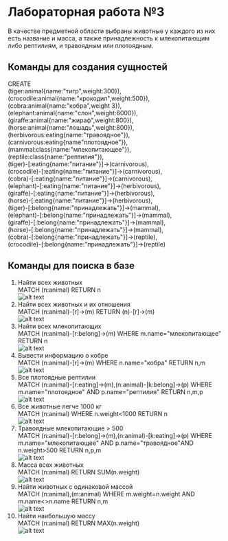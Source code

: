 # Лабораторная работа №3

В качестве предметной области выбраны животные у каждого из них есть название и масса, а также принадлежность к млекопитающим либо рептилиям, и травоядным или плотоядным.

## Команды для создания сущностей

CREATE  
(tiger:animal{name:"тигр",weight:300}),      
(crocodile:animal{name:"крокодил",weight:500}),   
(cobra:animal{name:"кобра",weight 3}),          
(elephant:animal{name:"слон",weight:6000}),  
(giraffe:animal{name:"жираф",weight:800}),  
(horse:animal{name:"лошадь",weight:800}),  
(herbivorous:eating{name:"травоядное"}),  
(carnivorous:eating{name"плотоядное"}),  
(mammal:class{name:"млекопитающее"}),  
(reptile:class{name:"рептилия"}),  
(tiger)-[:eating{name:"питание"}]->(carnivorous),  
(crocodile)-[:eating{name:"питание"}]->(carnivorous),  
(cobra)-[:eating{name:"питание"}]->(carnivorous),  
(elephant)-[:eating{name:"питание"}]->(herbivorous),  
(giraffe)-[:eating{name:"питание"}]->(herbivorous),  
(horse)-[:eating{name:"питание"}]->(herbivorous),  
(tiger)-[:belong{name:"принадлежать"}]->(mammal),  
(elephant)-[:belong{name:"принадлежать"}]->(mammal),  
(giraffe)-[:belong{name:"принадлежать"}]->(mammal),  
(horse)-[:belong{name:"принадлежать"}]->(mammal),  
(cobra)-[:belong{name:"принадлежать"}]->(reptile),  
(crocodile)-[:belong{name:"принадлежать"}]->(reptile)  

## Команды для поиска в базе
1) Найти всех животных   
MATCH (n:animal) RETURN n  
![alt text](screenshots/1.png)
2) Найти всех животных и их отношения  
MATCH (n:animal)-[r]->(m) RETURN (n)-[r]->(m)  
![alt text](screenshots/2.png)  
3) Найти всех млекопитающих  
MATCH (n:animal)-[r:belong]->(m) WHERE m.name="млекопитающее" RETURN n  
![alt text](screenshots/3.png)  
4) Вывести информацию о кобре  
MATCH (n:animal)-[r]->(m) WHERE n.name="кобра" RETURN n,m  
![alt text](screenshots/4.png)  
5) Все плотоядные рептилии  
MATCH (n:animal)-[r:eating]->(m),(n:animal)-[k:belong]->(p) WHERE m.name="плотоядное" AND p.name="рептилия" RETURN n,m,p  
![alt text](screenshots/5.png)  
6) Все животные легче 1000 кг  
MATCH (n:animal) WHERE n.weight<1000 RETURN n  
![alt text](screenshots/6.png)  
7) Травоядные млекопитающие > 500  
MATCH (n:animal)-[r:belong]->(m),(n:animal)-[k:eating]->(p) WHERE m.name="млекопитающее" AND p.name="травоядное"AND n.weight>500 RETURN n,p,m  
![alt text](screenshots/7.png)  
8) Масса всех животных  
MATCH (n:animal) RETURN SUM(n.weight)  
![alt text](screenshots/8.png)  
9) Найти животных с одинаковой массой  
MATCH (n:animal),(m:animal) WHERE m.weight=n.weight AND m.name<>n.name RETURN n,m  
![alt text](screenshots/9.png)  
10) Найти наибольшую массу  
MATCH (n:animal) RETURN MAX(n.weight)  
![alt text](screenshots/10.png)  
